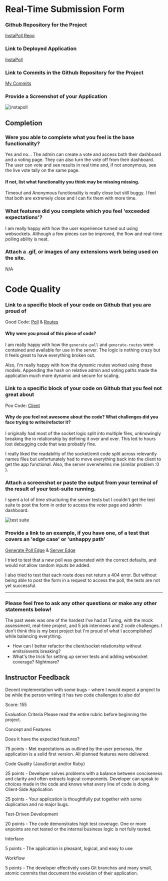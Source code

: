 # Real-Time Submission Form

### Github Repository for the Project
[InstaPoll Repo](https://github.com/acareaga/instapoll)

### Link to Deployed Application
[InstaPoll](https://insta-poll.herokuapp.com/)

### Link to Commits in the Github Repository for the Project
[My Commits](https://github.com/acareaga/instapoll/commits/master)

### Provide a Screenshot of your Application
![instapoll](http://www.aaroncareaga.com/wp-content/uploads/2016/03/Screen-Shot-2016-03-06-at-10.30.17-PM.png)

## Completion

### Were you able to complete what you feel is the base functionality?
Yes and no... The admin can create a vote and access both their dashboard and a voting page. They can also turn the vote off from their dashboard. The user can vote and see results in real time and, if not anonymous, see the live vote tally on the same page.

#### If not, list what functionality you think may be missing missing.
Timeout and Anonymous functionality is really close but still buggy. I feel that both are extremely close and I can fix them with more time.

### What features did you complete which you feel 'exceeded expectations'?
I am really happy with how the user experience turned out using websockets. Although a few pieces can be improved, the flow and real-time polling ability is neat.

### Attach a .gif, or images of any extensions work being used on the site.
N/A

# Code Quality

### Link to a specific block of your code on Github that you are proud of
Good Code: [Poll](https://github.com/acareaga/instapoll/blob/master/lib/generate-poll.js) & [Routes](https://github.com/acareaga/instapoll/blob/master/lib/generate-routes.js)

#### Why were you proud of this piece of code?

I am really happy with how the `generate-poll` and `generate-routes` were contained and available for use in the server. The logic is nothing crazy but it feels great to have everything broken out.

Also, I'm really happy with how the dynamic routes worked using these models. Appending the hash on relative admin and voting paths made the application much more dynamic and secure for scaling.

### Link to a specific block of your code on Github that you feel not great about
Poo Code: [Client](https://github.com/acareaga/instapoll/blob/master/public/client.js)

#### Why do you feel not awesome about the code? What challenges did you face trying to write/refactor it?

I originally had most of the socket logic split into multiple files, unknowingly breaking the io relationship by defining it over and over. This led to hours lost debugging code that was probably fine.

I really liked the readability of the socket/emit code split across relevantly names files but unfortunately had to move everything back into the client to get the app functional. Also, the server overwhelms me (similar problem :0 ).

### Attach a screenshot or paste the output from your terminal of the result of your test-suite running.

I spent a lot of time structuring the server tests but I couldn't get the test suite to post the form in order to access the voter page and admin dashboard.

![test suite](http://www.aaroncareaga.com/wp-content/uploads/2016/03/Screen-Shot-2016-03-07-at-8.14.15-AM.png)

### Provide a link to an example, if you have one, of a test that covers an 'edge case' or 'unhappy path'

[Generate Poll Edge](https://github.com/acareaga/instapoll/blob/master/test/generate-poll-test.js#L24-L56) & [Server Edge](https://github.com/acareaga/instapoll/blob/master/test/server-test.js)

I tried to test that a new poll was generated with the correct defaults, and would not allow random inputs be added.

I also tried to test that each route does not return a 404 error. But without being able to post the form in a request to access the poll, the tests are not yet successful.

-----

### Please feel free to ask any other questions or make any other statements below!

The past week was one of the hardest I've had at Turing, with the mock assessment, real-time project, and 5 job interviews and 2 code challenges. I don't think this is my best project but I'm proud of what I accomplished while balancing everything.

* How can I better refactor the client/socket relationship without emits/events breaking?
* What's the trick for setting up server tests and adding websocket coverage? Nightmare?

## Instructor Feedback

Decent implementation with some bugs - where I would expect a project to be while the person writing it has two code challenges to also do!

Score: 155

Evaluation Criteria
Please read the entire rubric before beginning the project.

Concept and Features

Does it have the expected features?

75 points - Met expectations as outlined by the user personas, the application is a solid first version. All planned features were delivered.

Code Quality (JavaScript and/or Ruby)

25 points - Developer solves problems with a balance between conciseness and clarity and often extracts logical components. Developer can speak to choices made in the code and knows what every line of code is doing.
Client-Side Application

25 points - Your application is thoughtfully put together with some duplication and no major bugs.

Test-Driven Development

20 points - The code demonstrates high test coverage. One or more enpoints are not tested or the internal business logic is not fully tested.

Interface

5 points - The application is pleasant, logical, and easy to use

Workflow

5 points - The developer effectively uses Git branches and many small, atomic commits that document the evolution of their application.
